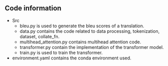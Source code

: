 ## Code information
- Src
    - bleu.py is used to generate the bleu scores of a translation.
    - data.py contains the code related to data processing, tokenization, dataset, collate_fn.
    - multihead_attention.py contains multihead attention code.
    - transformer.py contain the implementation of the transformer model.
    - train.py is used to train the transformer.
- environment.yaml contains the conda environment used.
